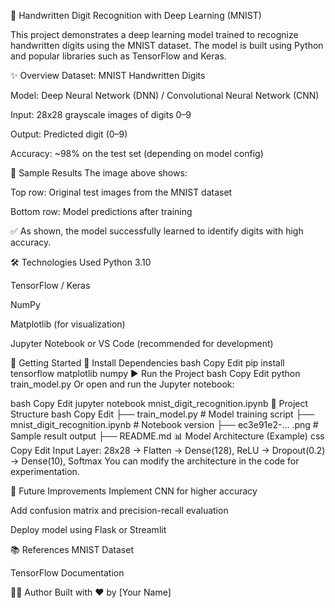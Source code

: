 🧠 Handwritten Digit Recognition with Deep Learning (MNIST)

This project demonstrates a deep learning model trained to recognize handwritten digits using the MNIST dataset. The model is built using Python and popular libraries such as TensorFlow and Keras.

✨ Overview
Dataset: MNIST Handwritten Digits

Model: Deep Neural Network (DNN) / Convolutional Neural Network (CNN)

Input: 28x28 grayscale images of digits 0–9

Output: Predicted digit (0–9)

Accuracy: ~98% on the test set (depending on model config)

🧪 Sample Results
The image above shows:

Top row: Original test images from the MNIST dataset

Bottom row: Model predictions after training

✅ As shown, the model successfully learned to identify digits with high accuracy.

🛠️ Technologies Used
Python 3.10

TensorFlow / Keras

NumPy

Matplotlib (for visualization)

Jupyter Notebook or VS Code (recommended for development)

🚀 Getting Started
🔧 Install Dependencies
bash
Copy
Edit
pip install tensorflow matplotlib numpy
▶️ Run the Project
bash
Copy
Edit
python train_model.py
Or open and run the Jupyter notebook:

bash
Copy
Edit
jupyter notebook mnist_digit_recognition.ipynb
📁 Project Structure
bash
Copy
Edit
├── train_model.py                 # Model training script
├── mnist_digit_recognition.ipynb # Notebook version
├── ec3e91e2-... .png              # Sample result output
├── README.md
📊 Model Architecture (Example)
css
Copy
Edit
Input Layer: 28x28
→ Flatten
→ Dense(128), ReLU
→ Dropout(0.2)
→ Dense(10), Softmax
You can modify the architecture in the code for experimentation.

📌 Future Improvements
Implement CNN for higher accuracy

Add confusion matrix and precision-recall evaluation

Deploy model using Flask or Streamlit

📚 References
MNIST Dataset

TensorFlow Documentation

🧑‍💻 Author
Built with ❤️ by [Your Name]

